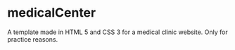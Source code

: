 # medicalCenter
A template made in HTML 5 and CSS 3 for a medical clinic website. Only for practice reasons.
